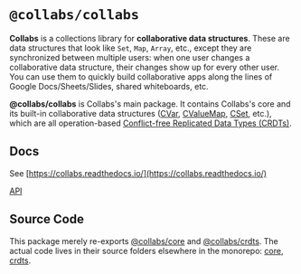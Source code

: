 # `@collabs/collabs`

**Collabs** is a collections library for **collaborative data structures**. These are data structures that look like `Set`, `Map`, `Array`, etc., except they are synchronized between multiple users: when one user changes a collaborative data structure, their changes show up for every other user. You can use them to quickly build collaborative apps along the lines of Google Docs/Sheets/Slides, shared whiteboards, etc.

**@collabs/collabs** is Collabs's main package. It contains Collabs's core and its built-in collaborative data structures ([CVar](https://collabs.readthedocs.io/en/latest/api/collabs/classes/CVar.html), [CValueMap](https://collabs.readthedocs.io/en/latest/api/collabs/classes/CValueMap.html), [CSet](https://collabs.readthedocs.io/en/latest/api/collabs/classes/CSet.html), etc.), which are all operation-based [Conflict-free Replicated Data Types (CRDTs)](https://crdt.tech/).

## Docs

See [https://collabs.readthedocs.io/](https://collabs.readthedocs.io/)

[API](https://collabs.readthedocs.io/en/latest/api/collabs)

## Source Code

This package merely re-exports [@collabs/core](https://www.npmjs.com/package/@collabs/core) and [@collabs/crdts](https://www.npmjs.com/package/@collabs/crdts). The actual code lives in their source folders elsewhere in the monorepo: [core](https://github.com/composablesys/collabs/tree/master/core), [crdts](https://github.com/composablesys/collabs/tree/master/crdts).
